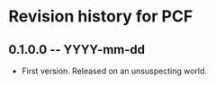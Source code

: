 # Revision history for PCF

## 0.1.0.0 -- YYYY-mm-dd

* First version. Released on an unsuspecting world.
